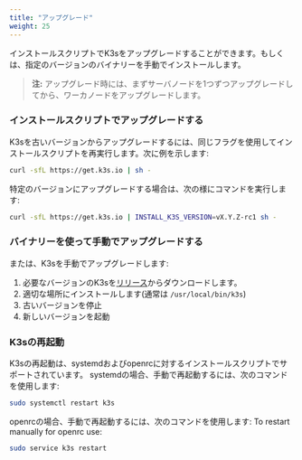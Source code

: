 ```yaml
---
title: "アップグレード"
weight: 25
---
```


インストールスクリプトでK3sをアップグレードすることができます。もしくは、指定のバージョンのバイナリーを手動でインストールします。

>**注:** アップグレード時には、まずサーバノードを1つずつアップグレードしてから、ワーカノードをアップグレードします。

### インストールスクリプトでアップグレードする

K3sを古いバージョンからアップグレードするには、同じフラグを使用してインストールスクリプトを再実行します。次に例を示します:

```sh
curl -sfL https://get.k3s.io | sh -
```

特定のバージョンにアップグレードする場合は、次の様にコマンドを実行します:

```sh
curl -sfL https://get.k3s.io | INSTALL_K3S_VERSION=vX.Y.Z-rc1 sh -
```

### バイナリーを使って手動でアップグレードする

または、K3sを手動でアップグレードします:

1. 必要なバージョンのK3sを[リリース](https://github.com/rancher/k3s/releases/latest)からダウンロードします。
2. 適切な場所にインストールします(通常は `/usr/local/bin/k3s`)
3. 古いバージョンを停止
4. 新しいバージョンを起動

### K3sの再起動

K3sの再起動は、systemdおよびopenrcに対するインストールスクリプトでサポートされています。
systemdの場合、手動で再起動するには、次のコマンドを使用します:
```sh
sudo systemctl restart k3s
```

openrcの場合、手動で再起動するには、次のコマンドを使用します:
To restart manually for openrc use:
```sh
sudo service k3s restart
```